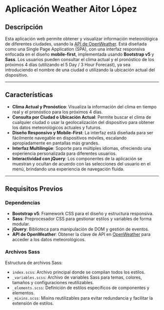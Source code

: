 # Aplicación Weather Aitor López

## Descripción

Esta aplicación web permite obtener y visualizar información meteorológica de diferentes ciudades, usando la [API de OpenWeather](https://openweathermap.org/api). Está diseñada como una Single Page Application (SPA), con una interfaz responsiva enfocada en el diseño **mobile-first**, implementada usando **Bootstrap v5** y **Sass**. Los usuarios pueden consultar el clima actual y el pronóstico de los próximos 4 días (utilizando el 5 Day / 3 Hour Forecast), ya sea introduciendo el nombre de una ciudad o utilizando la ubicación actual del dispositivo.

---

## Características

- **Clima Actual y Pronóstico**: Visualiza la información del clima en tiempo real y el pronóstico para los próximos 4 días.
- **Consulta por Ciudad o Ubicación Actual**: Permite buscar el clima de cualquier ciudad o usar la geolocalización del dispositivo para obtener los datos meteorológicos actuales y futuros.
- **Diseño Responsivo y Mobile-First**: La interfaz está diseñada para ser fácilmente navegable en dispositivos móviles, escalando apropiadamente en pantallas más grandes.
- **Interfaz Multilingüe**: Soporte para múltiples idiomas, ofreciendo una experiencia personalizada para diferentes usuarios.
- **Interactividad con jQuery**: Los componentes de la aplicación se muestran y ocultan de acuerdo con las selecciones del usuario en el menú, brindando una experiencia de navegación fluida.

---

## Requisitos Previos

### Dependencias

- **Bootstrap v5**: Framework CSS para el diseño y estructura responsiva.
- **Sass**: Preprocesador CSS para gestionar estilos y variables de forma modular.
- **jQuery**: Biblioteca para manipulación de DOM y gestión de eventos.
- **API de OpenWeather**: Obtener la clave de API en [OpenWeather](https://openweathermap.org/) para acceder a los datos meteorológicos.

### Archivos Sass

Estructura de archivos Sass:
  - `index.scss`: Archivo principal donde se compilan todos los estilos.
  - `_variables.scss`: Archivo de variables Sass para temas, colores, tamaños y configuraciones reutilizables.
  - `_elements.scss`: Definición de estilos específicos de componentes y elementos.
  - `_mixins.scss`: Mixins reutilizables para evitar redundancia y facilitar la extensión de estilos.